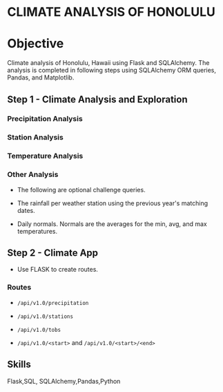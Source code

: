 # CLIMATE ANALYSIS OF HONOLULU

# Objective
Climate analysis of Honolulu, Hawaii using Flask and SQLAlchemy. The analysis is completed in following steps using SQLAlchemy ORM queries, Pandas, and Matplotlib.




## Step 1 - Climate Analysis and Exploration

### Precipitation Analysis

### Station Analysis

### Temperature Analysis 

### Other  Analysis 
* The following are optional challenge queries. 

 * The rainfall per weather station using the previous year's matching dates.

* Daily normals. Normals are the averages for the min, avg, and max temperatures.

 ## Step 2 - Climate App

* Use FLASK to create routes.

### Routes

* `/api/v1.0/precipitation`

 * `/api/v1.0/stations`

 * `/api/v1.0/tobs`

* `/api/v1.0/<start>` and `/api/v1.0/<start>/<end>`

## Skills
Flask,SQL, SQLAlchemy,Pandas,Python

